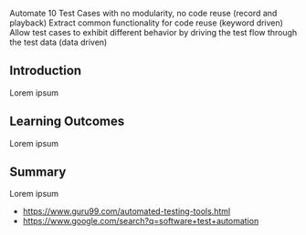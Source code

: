 Automate 10 Test Cases with no modularity, no code reuse (record and playback) 
Extract common functionality for code reuse (keyword driven) 
Allow test cases to exhibit different behavior by driving the test flow through the test data (data driven)

## Introduction

Lorem ipsum

## Learning Outcomes

Lorem ipsum


## Summary

Lorem ipsum

* https://www.guru99.com/automated-testing-tools.html
* https://www.google.com/search?q=software+test+automation